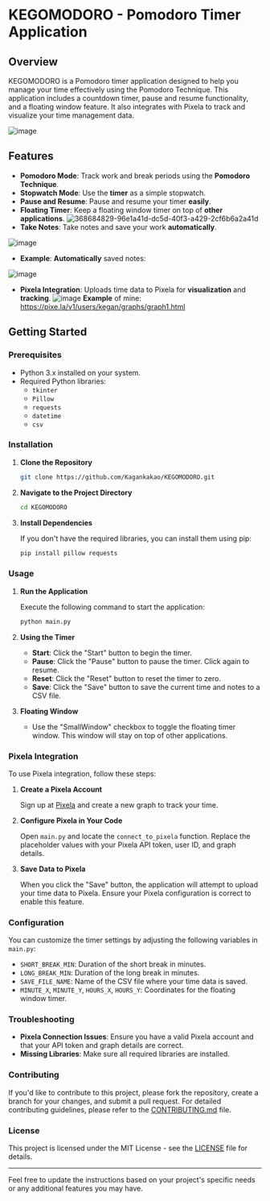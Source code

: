 # KEGOMODORO - Pomodoro Timer Application

## Overview

KEGOMODORO is a Pomodoro timer application designed to help you manage your time effectively using the Pomodoro Technique. This application includes a countdown timer, pause and resume functionality, and a floating window feature. It also integrates with Pixela to track and visualize your time management data.

![image](https://github.com/user-attachments/assets/3a2548d7-a839-417f-b0ee-02f87c302018)

## Features

- **Pomodoro Mode**: Track work and break periods using the **Pomodoro Technique**.
- **Stopwatch Mode**: Use the **timer** as a simple stopwatch.
- **Pause and Resume**: Pause and resume your timer **easily**.
- **Floating Timer**: Keep a floating window timer on top of **other applications**.
![368684829-96e1a41d-dc5d-40f3-a429-2cf6b6a2a41d](https://github.com/user-attachments/assets/f0dba28e-92f4-4bfa-80c6-5e5dbfab07fa)
- **Take Notes**: Take notes and save your work **automatically**.

![image](https://github.com/user-attachments/assets/0d16e654-c04e-4a1a-87b2-845b87be7f40)
- **Example**: **Automatically** saved notes:

![image](https://github.com/user-attachments/assets/0b669bc0-d472-4dcd-a5e7-9979df36786a)
- **Pixela Integration**: Uploads time data to Pixela for **visualization** and **tracking**.
![image](https://github.com/user-attachments/assets/6eb448b2-4fb5-4b39-9b36-377fc235a731)
**Example** of mine: https://pixe.la/v1/users/kegan/graphs/graph1.html


## Getting Started

### Prerequisites

- Python 3.x installed on your system.
- Required Python libraries:
  - `tkinter`
  - `Pillow`
  - `requests`
  - `datetime`
  - `csv`

### Installation

1. **Clone the Repository**

   ```bash
   git clone https://github.com/Kagankakao/KEGOMODORO.git
   ```

2. **Navigate to the Project Directory**

   ```bash
   cd KEGOMODORO
   ```

3. **Install Dependencies**

   If you don't have the required libraries, you can install them using pip:

   ```bash
   pip install pillow requests
   ```

### Usage

1. **Run the Application**

   Execute the following command to start the application:

   ```bash
   python main.py
   ```

2. **Using the Timer**

   - **Start**: Click the "Start" button to begin the timer.
   - **Pause**: Click the "Pause" button to pause the timer. Click again to resume.
   - **Reset**: Click the "Reset" button to reset the timer to zero.
   - **Save**: Click the "Save" button to save the current time and notes to a CSV file.

3. **Floating Window**

   - Use the "SmallWindow" checkbox to toggle the floating timer window. This window will stay on top of other applications.

### Pixela Integration

To use Pixela integration, follow these steps:

1. **Create a Pixela Account**

   Sign up at [Pixela](https://pixe.la/) and create a new graph to track your time.

2. **Configure Pixela in Your Code**

   Open `main.py` and locate the `connect_to_pixela` function. Replace the placeholder values with your Pixela API token, user ID, and graph details.

3. **Save Data to Pixela**

   When you click the "Save" button, the application will attempt to upload your time data to Pixela. Ensure your Pixela configuration is correct to enable this feature.

### Configuration

You can customize the timer settings by adjusting the following variables in `main.py`:

- `SHORT_BREAK_MIN`: Duration of the short break in minutes.
- `LONG_BREAK_MIN`: Duration of the long break in minutes.
- `SAVE_FILE_NAME`: Name of the CSV file where your time data is saved.
- `MINUTE_X`, `MINUTE_Y`, `HOURS_X`, `HOURS_Y`: Coordinates for the floating window timer.

### Troubleshooting
    
- **Pixela Connection Issues**: Ensure you have a valid Pixela account and that your API token and graph details are correct.
- **Missing Libraries**: Make sure all required libraries are installed.

### Contributing

If you'd like to contribute to this project, please fork the repository, create a branch for your changes, and submit a pull request. For detailed contributing guidelines, please refer to the [CONTRIBUTING.md](CONTRIBUTING.md) file.

### License

This project is licensed under the MIT License - see the [LICENSE](LICENSE) file for details.

---

Feel free to update the instructions based on your project's specific needs or any additional features you may have.
